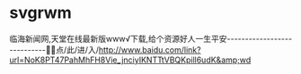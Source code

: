 # svgrwm
临海新闻网,天堂在线最新版www√下载,给个资源好人一生平安----------------------------🤙🤙点/此/进/入/http://www.baidu.com/link?url=NoK8PT47PahMhFH8Vie_jnciyIKNTTtVBQKpill6udK&amp;wd
